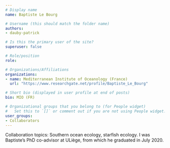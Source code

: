 ```yaml
---
# Display name
name: Baptiste Le Bourg

# Username (this should match the folder name)
authors:
- dauby-patrick

# Is this the primary user of the site?
superuser: false

# Role/position
role: 

# Organizations/Affiliations
organizations:
- name: Mediterranean Institute of Oceanology (France)
  url: "https://www.researchgate.net/profile/Baptiste_Le_Bourg"

# Short bio (displayed in user profile at end of posts)
bio: MIO (FR) 

# Organizational groups that you belong to (for People widget)
#   Set this to `[]` or comment out if you are not using People widget.
user_groups:
- Collaborators
---
```

Collaboration topics: Southern ocean ecology, starfish ecology. I was Baptiste’s PhD co-advisor at ULiège, from which he graduated in July 2020.
